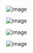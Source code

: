 ![image](https://user-images.githubusercontent.com/94215854/143186575-aec3c0f8-768f-47b7-842e-eab34af37359.png)


![image](https://user-images.githubusercontent.com/94215854/143186844-aeb3e867-cd38-42d8-a881-e2db35dbf0f2.png)


![image](https://user-images.githubusercontent.com/94215854/143186993-c162bdf7-9536-426d-ad93-da505900fa14.png)


![image](https://user-images.githubusercontent.com/94215854/143187045-9943c96f-2ea0-483d-9f18-bfb666940d5b.png)

